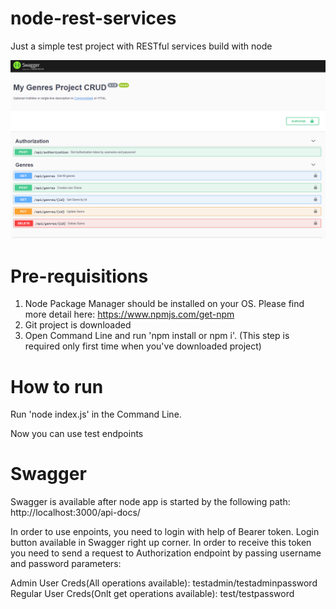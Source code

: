 # node-rest-services
Just a simple test project with RESTful services build with node

![Swagger Image](/images/Swagger.png)  

# Pre-requisitions
1. Node Package Manager should be installed on your OS. Please find more detail here: https://www.npmjs.com/get-npm
2. Git project is downloaded
3. Open Command Line and run 'npm install or npm i'. (This step is required only first time when you've downloaded project)

# How to run
Run 'node index.js' in the Command Line. 

Now you can use test endpoints

# Swagger
Swagger is available after node app is started by the following path: http://localhost:3000/api-docs/

In order to use enpoints, you need to login with help of Bearer token. Login button available in Swagger right up corner.
In order to receive this token you need to send a request to Authorization endpoint by passing username and password parameters:

Admin User Creds(All operations available): testadmin/testadminpassword
Regular User Creds(Onlt get operations available): test/testpassword

